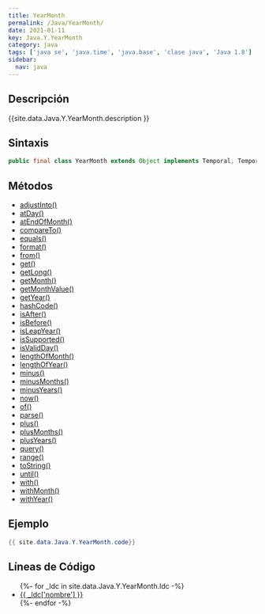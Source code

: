 ```yaml
---
title: YearMonth
permalink: /Java/YearMonth/
date: 2021-01-11
key: Java.Y.YearMonth
category: java
tags: ['java se', 'java.time', 'java.base', 'clase java', 'Java 1.8']
sidebar: 
  nav: java
---
```


## Descripción
{{site.data.Java.Y.YearMonth.description }}

## Sintaxis
~~~java
public final class YearMonth extends Object implements Temporal, TemporalAdjuster, Comparable<YearMonth>, Serializable
~~~

## Métodos
* [adjustInto()](/Java/YearMonth/adjustInto)
* [atDay()](/Java/YearMonth/atDay)
* [atEndOfMonth()](/Java/YearMonth/atEndOfMonth)
* [compareTo()](/Java/YearMonth/compareTo)
* [equals()](/Java/YearMonth/equals)
* [format()](/Java/YearMonth/format)
* [from()](/Java/YearMonth/from)
* [get()](/Java/YearMonth/get)
* [getLong()](/Java/YearMonth/getLong)
* [getMonth()](/Java/YearMonth/getMonth)
* [getMonthValue()](/Java/YearMonth/getMonthValue)
* [getYear()](/Java/YearMonth/getYear)
* [hashCode()](/Java/YearMonth/hashCode)
* [isAfter()](/Java/YearMonth/isAfter)
* [isBefore()](/Java/YearMonth/isBefore)
* [isLeapYear()](/Java/YearMonth/isLeapYear)
* [isSupported()](/Java/YearMonth/isSupported)
* [isValidDay()](/Java/YearMonth/isValidDay)
* [lengthOfMonth()](/Java/YearMonth/lengthOfMonth)
* [lengthOfYear()](/Java/YearMonth/lengthOfYear)
* [minus()](/Java/YearMonth/minus)
* [minusMonths()](/Java/YearMonth/minusMonths)
* [minusYears()](/Java/YearMonth/minusYears)
* [now()](/Java/YearMonth/now)
* [of()](/Java/YearMonth/of)
* [parse()](/Java/YearMonth/parse)
* [plus()](/Java/YearMonth/plus)
* [plusMonths()](/Java/YearMonth/plusMonths)
* [plusYears()](/Java/YearMonth/plusYears)
* [query()](/Java/YearMonth/query)
* [range()](/Java/YearMonth/range)
* [toString()](/Java/YearMonth/toString)
* [until()](/Java/YearMonth/until)
* [with()](/Java/YearMonth/with)
* [withMonth()](/Java/YearMonth/withMonth)
* [withYear()](/Java/YearMonth/withYear)

## Ejemplo
~~~java
{{ site.data.Java.Y.YearMonth.code}}
~~~

## Líneas de Código
<ul>
{%- for _ldc in site.data.Java.Y.YearMonth.ldc -%}
   <li>
       <a href="{{_ldc['url'] }}">{{ _ldc['nombre'] }}</a>
   </li>
{%- endfor -%}
</ul>
